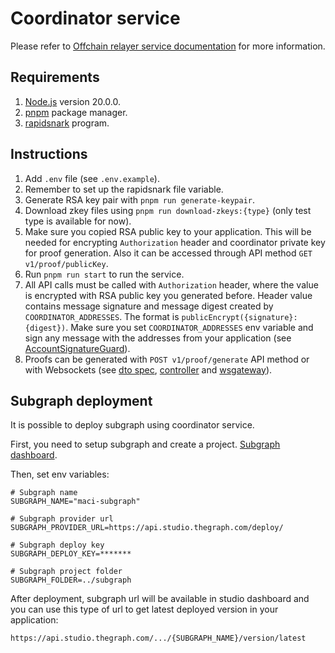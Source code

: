# Coordinator service

Please refer to [Offchain relayer service documentation](https://maci.pse.dev/docs/category/offchain-relayer) for more information.

## Requirements

1. [Node.js](https://nodejs.org/en) version 20.0.0.
2. [pnpm](https://pnpm.io/installation) package manager.
3. [rapidsnark](https://github.com/iden3/rapidsnark) program.

## Instructions

1. Add `.env` file (see `.env.example`).
2. Remember to set up the rapidsnark file variable.
3. Generate RSA key pair with `pnpm run generate-keypair`.
4. Download zkey files using `pnpm run download-zkeys:{type}` (only test type is available for now).
5. Make sure you copied RSA public key to your application. This will be needed for encrypting `Authorization` header and coordinator private key for proof generation. Also it can be accessed through API method `GET v1/proof/publicKey`.
6. Run `pnpm run start` to run the service.
7. All API calls must be called with `Authorization` header, where the value is encrypted with RSA public key you generated before. Header value contains message signature and message digest created by `COORDINATOR_ADDRESSES`. The format is `publicEncrypt({signature}:{digest})`.
   Make sure you set `COORDINATOR_ADDRESSES` env variable and sign any message with the addresses from your application (see [AccountSignatureGuard](./ts/auth/AccountSignatureGuard.service.ts)).
8. Proofs can be generated with `POST v1/proof/generate` API method or with Websockets (see [dto spec](./ts/proof/dto.ts), [controller](./ts/app.controller.ts) and [wsgateway](./ts/events/events.gateway.ts)).

## Subgraph deployment

It is possible to deploy subgraph using coordinator service.

First, you need to setup subgraph and create a project. [Subgraph dashboard](https://thegraph.com/studio/).

Then, set env variables:

```
# Subgraph name
SUBGRAPH_NAME="maci-subgraph"

# Subgraph provider url
SUBGRAPH_PROVIDER_URL=https://api.studio.thegraph.com/deploy/

# Subgraph deploy key
SUBGRAPH_DEPLOY_KEY=*******

# Subgraph project folder
SUBGRAPH_FOLDER=../subgraph
```

After deployment, subgraph url will be available in studio dashboard and you can use this type of url to get latest deployed version in your application:

```
https://api.studio.thegraph.com/.../{SUBGRAPH_NAME}/version/latest
```
